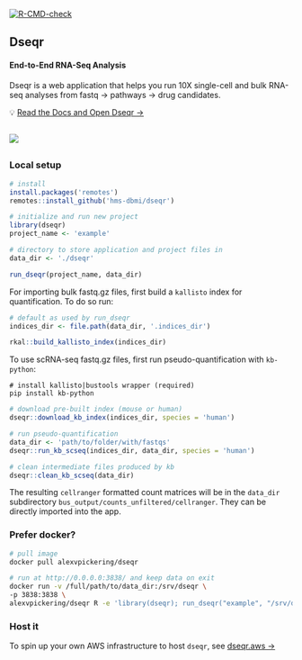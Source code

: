 <!-- badges: start -->
[![R-CMD-check](https://github.com/hms-dbmi/drugseqr/workflows/R-CMD-check/badge.svg)](https://github.com/hms-dbmi/drugseqr/actions)
<!-- badges: end -->

## Dseqr
#### **End-to-End RNA-Seq Analysis**

Dseqr is a web application that helps you run 10X single-cell and bulk RNA-seq analyses from fastq → pathways → drug candidates.

💡 [Read the Docs and Open Dseqr →](https://docs.dseqr.com)


<h2></h2>
  <a href="https://docs.dseqr.com">
    <img src="https://user-images.githubusercontent.com/15719520/136054436-77ba2a23-1b0c-475e-a1d5-da5983edf2fd.gif"/>
  </a>
<h2></h2>
  

### Local setup

```R
# install
install.packages('remotes')
remotes::install_github('hms-dbmi/dseqr')

# initialize and run new project
library(dseqr)
project_name <- 'example'

# directory to store application and project files in
data_dir <- './dseqr'

run_dseqr(project_name, data_dir)
```

For importing bulk fastq.gz files, first build a `kallisto` index for quantification. To do so run:

```R
# default as used by run_dseqr
indices_dir <- file.path(data_dir, '.indices_dir')

rkal::build_kallisto_index(indices_dir)
```

To use scRNA-seq fastq.gz files, first run pseudo-quantification with `kb-python`:

```console
# install kallisto|bustools wrapper (required)
pip install kb-python
```

```R
# download pre-built index (mouse or human)
dseqr::download_kb_index(indices_dir, species = 'human')

# run pseudo-quantification
data_dir <- 'path/to/folder/with/fastqs'
dseqr::run_kb_scseq(indices_dir, data_dir, species = 'human')

# clean intermediate files produced by kb
dseqr::clean_kb_scseq(data_dir)
```

The resulting `cellranger` formatted count matrices will be in the `data_dir`
subdirectory `bus_output/counts_unfiltered/cellranger`. They can be directly 
imported into the app.


### Prefer docker?

```bash
# pull image
docker pull alexvpickering/dseqr

# run at http://0.0.0.0:3838/ and keep data on exit
docker run -v /full/path/to/data_dir:/srv/dseqr \
-p 3838:3838 \
alexvpickering/dseqr R -e 'library(dseqr); run_dseqr("example", "/srv/dseqr")'
```


### Host it

To spin up your own AWS infrastructure to host `dseqr`, see [dseqr.aws →](https://github.com/hms-dbmi/dseqr.aws)
